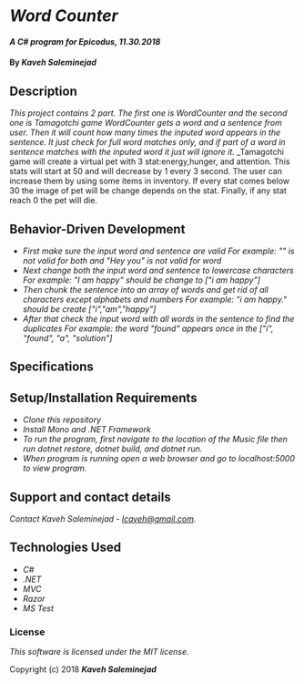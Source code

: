 # _Word Counter_

#### _A C# program for Epicodus, 11.30.2018_

#### By _**Kaveh Saleminejad**_

## Description
_This project contains 2 part. The first one is WordCounter and the second one is Tamagotchi game_
_WordCounter gets a word and a sentence from user. Then it will count how many times the inputed word appears in the sentence. It just check for full word matches only, and if part of a word in sentence matches with the inputed word it just will ignore it._
_Tamagotchi game will create a virtual pet with 3 stat:energy,hunger, and attention. This stats will start at 50 and will decrease by 1 every 3 second. The user can increase them by using some items in inventory. If every stat comes below 30 the image of pet will be change depends on the stat. Finally, if any stat reach 0 the pet will die.

## Behavior-Driven Development

* _First make sure the input word and sentence are valid_
_For example: "" is not valid for both and "Hey you" is not valid for word_
* _Next change both the input word and sentence to lowercase characters_
_For example: "I am happy" should be change to  ["i am happy"]_
* _Then chunk the sentence into an array of words and get rid of all characters except alphabets and numbers_
_For example: "i am happy." should be create ["i","am","happy"]_
* _After that check the input word with all words in the sentence to find the duplicates_
_For example: the word "found" appears once in the ["i", "found", "a", "solution"]_

## Specifications



## Setup/Installation Requirements

* _Clone this repository_
* _Install Mono and .NET Framework_   
* _To run the program, first navigate to the location of the Music file then run dotnet restore, dotnet build, and dotnet run._
* _When program is running open a web browser and go to localhost:5000 to view program._


## Support and contact details

_Contact Kaveh Saleminejad - lcaveh@gmail.com._

## Technologies Used

* _C#_
* _.NET_
* _MVC_
* _Razor_
* _MS Test_


### License

*This software is licensed under the MIT license.*

Copyright (c) 2018 **_Kaveh Saleminejad_**
